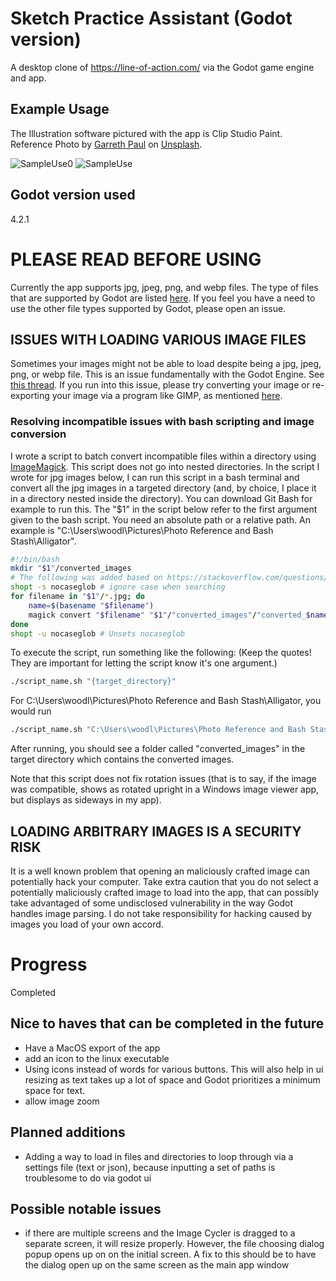 # Sketch Practice Assistant (Godot version)
A desktop clone of https://line-of-action.com/ via the Godot game engine and app.

## Example Usage
The Illustration software pictured with the app is Clip Studio Paint. Reference Photo by <a href="https://unsplash.com/@garrethpb?utm_content=creditCopyText&utm_medium=referral&utm_source=unsplash">Garreth Paul</a> on <a href="https://unsplash.com/photos/yellow-lemon-fruit-on-clear-glass-bowl-euFGodD4O-M?utm_content=creditCopyText&utm_medium=referral&utm_source=unsplash">Unsplash</a>.
  
![SampleUse0](https://github.com/wuemily2/sketch-practice-assistant-godot/assets/56324574/1925cbed-1088-4c65-b51c-e5c87ce4f820)
![SampleUse](https://github.com/wuemily2/sketch-practice-assistant-godot/assets/56324574/c37b4da0-56be-4f1a-94c2-785f6c5aa044)

## Godot version used
4.2.1

# PLEASE READ BEFORE USING
Currently the app supports jpg, jpeg, png, and webp files. 
The type of files that are supported by Godot are listed [here](https://docs.godotengine.org/en/stable/tutorials/assets_pipeline/importing_images.html).
If you feel you have a need to use the other file types supported by Godot, please open an issue.

## ISSUES WITH LOADING VARIOUS IMAGE FILES
Sometimes your images might not be able to load despite being a jpg, jpeg, png, or webp file. 
This is an issue fundamentally with the Godot Engine. See [this thread](https://github.com/godotengine/godot/issues/45523).
If you run into this issue, please try converting your image or re-exporting your image via a program like GIMP, as mentioned [here](https://github.com/godotengine/godot/issues/45523#issuecomment-768977541).

### Resolving incompatible issues with bash scripting and image conversion
I wrote a script to batch convert incompatible files within a directory using [ImageMagick](https://imagemagick.org/index.php). This script does not go into nested directories.
In the script I wrote for jpg images below, I can run this script in a bash terminal and convert all the jpg images in a targeted directory (and, by choice, I place it in a directory nested inside the directory).
You can download Git Bash for example to run this.
The "$1" in the script below refer to the first argument given to the bash script. You need an absolute path or a relative path. An example is "C:\Users\woodl\Pictures\Photo Reference and Bash Stash\Alligator".
```bash
#!/bin/bash
mkdir "$1"/converted_images
# The following was added based on https://stackoverflow.com/questions/12259331/for-loop-for-multiple-extension-and-do-something-with-each-file
shopt -s nocaseglob # ignore case when searching
for filename in "$1"/*.jpg; do
    name=$(basename "$filename")
    magick convert "$filename" "$1"/"converted_images"/"converted_$name"
done
shopt -u nocaseglob # Unsets nocaseglob
```
To execute the script, run something like the following:  (Keep the quotes! They are important for letting the script know it's one argument.)

```bash
./script_name.sh "{target_directory}"
```
For C:\Users\woodl\Pictures\Photo Reference and Bash Stash\Alligator, you would run
```bash
./script_name.sh "C:\Users\woodl\Pictures\Photo Reference and Bash Stash\Alligator"
```
After running, you should see a folder called "converted_images" in the target directory which contains the converted images.

Note that this script does not fix rotation issues (that is to say, if the image was compatible, shows as rotated upright in a Windows image viewer app, but displays as sideways in my app).

## LOADING ARBITRARY IMAGES IS A SECURITY RISK
It is a well known problem that opening an maliciously crafted image can potentially hack your computer.
Take extra caution that you do not select a potentially maliciously crafted image to load into the app, that can possibly take advantaged of some undisclosed vulnerability in the way Godot handles image parsing.
I do not take responsibility for hacking caused by images you load of your own accord.

# Progress
Completed

## Nice to haves that can be completed in the future
- Have a MacOS export of the app
- add an icon to the linux executable
- Using icons instead of words for various buttons. This will also help in ui resizing as text takes up a lot of space and Godot prioritizes a minimum space for text.
- allow image zoom

## Planned additions
- Adding a way to load in files and directories to loop through via a settings file (text or json), because inputting a set of paths is troublesome to do via godot ui
## Possible notable issues
- if there are multiple screens and the Image Cycler is dragged to a separate screen, it will resize properly. However, the file choosing dialog popup opens up on on the initial screen. A fix to this should be to have the dialog open up on the same screen as the main app window
